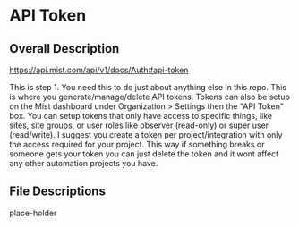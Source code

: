 # API Token #
## Overall Description ##

https://api.mist.com/api/v1/docs/Auth#api-token

This is step 1. You need this to do just about anything else in this repo. This is where you generate/manage/delete API tokens.
Tokens can also be setup on the Mist dashboard under Organization > Settings then the "API Token" box. You can setup tokens that only have access to specific things, like sites, site groups, or user roles like observer (read-only) or super user (read/write).
I suggest you create a token per project/integration with only the access required for your project. This way if something breaks or someone gets your token you can just delete the token and it wont affect any other automation projects you have.

## File Descriptions ##

place-holder